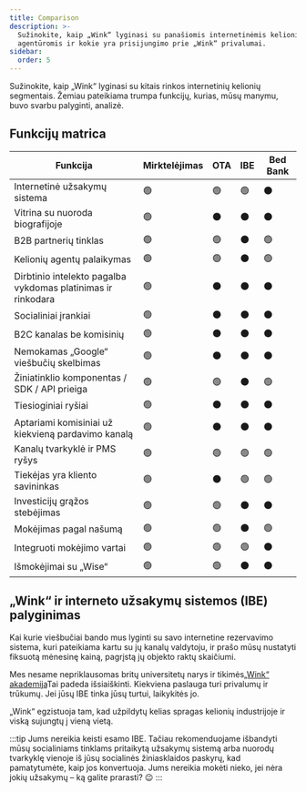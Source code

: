 ```yaml
---
title: Comparison
description: >-
  Sužinokite, kaip „Wink“ lyginasi su panašiomis internetinėmis kelionių
  agentūromis ir kokie yra prisijungimo prie „Wink“ privalumai.
sidebar:
  order: 5
---
```

Sužinokite, kaip „Wink“ lyginasi su kitais rinkos internetinių kelionių segmentais. Žemiau pateikiama trumpa funkcijų, kurias, mūsų manymu, buvo svarbu palyginti, analizė.

## Funkcijų matrica

| Funkcija | Mirktelėjimas | OTA | IBE | Bed Bank
| ------------------------- | -- | -- | -- | -- |
| Internetinė užsakymų sistema | 🟢 | 🟢 | 🟢 | ⚫️ |
| Vitrina su nuoroda biografijoje | 🟢 | ⚫️ | ⚫️ | ⚫️ |
| B2B partnerių tinklas | 🟢 | 🟢 | ⚫️ | 🟢 |
| Kelionių agentų palaikymas | 🟢 | 🟢 | ⚫️ | 🟢 |
| Dirbtinio intelekto pagalba vykdomas platinimas ir rinkodara | 🟢 | ⚫️ | ⚫️ | ⚫️ |
| Socialiniai įrankiai | 🟢 | ⚫️ | ⚫️ | ⚫️ |
| B2C kanalas be komisinių | 🟢 | ⚫️ | ⚫️ | ⚫️ |
| Nemokamas „Google“ viešbučių skelbimas | 🟢 | ⚫️ | ⚫️ | ⚫️ |
| Žiniatinklio komponentas / SDK / API prieiga | 🟢 | 🟢 | ⚫️ | 🟢 |
| Tiesioginiai ryšiai | 🟢 | ⚫️ | ⚫️ | ⚫️ |
| Aptariami komisiniai už kiekvieną pardavimo kanalą | 🟢 | ⚫️ | ⚫️ | ⚫️ |
| Kanalų tvarkyklė ir PMS ryšys | 🟢 | 🟢 | 🟢 | 🟢 |
| Tiekėjas yra kliento savininkas | 🟢 | ⚫️ | 🟢 | 🟢 |
| Investicijų grąžos stebėjimas | 🟢 | 🟢 | ⚫️ | ⚫️ |
| Mokėjimas pagal našumą | 🟢 | 🟢 | ⚫️ | 🟢 |
| Integruoti mokėjimo vartai | 🟢 | 🟢 | 🟢 | ⚫️ |
| Išmokėjimai su „Wise“ | 🟢 | 🟢 | ⚫️ | ⚫️ |

## „Wink“ ir interneto užsakymų sistemos (IBE) palyginimas

Kai kurie viešbučiai bando mus lyginti su savo internetine rezervavimo sistema, kuri pateikiama kartu su jų kanalų valdytoju, ir prašo mūsų nustatyti fiksuotą mėnesinę kainą, pagrįstą jų objekto raktų skaičiumi.

Mes nesame nepriklausomas britų universitetų narys ir tikimės[„Wink“ akademija](/)Tai padeda išsiaiškinti. Kiekviena paslauga turi privalumų ir trūkumų. Jei jūsų IBE tinka jūsų turtui, laikykitės jo.

„Wink“ egzistuoja tam, kad užpildytų kelias spragas kelionių industrijoje ir viską sujungtų į vieną vietą.

:::tip
Jums nereikia keisti esamo IBE. Tačiau rekomenduojame išbandyti mūsų socialiniams tinklams pritaikytą užsakymų sistemą arba nuorodų tvarkyklę vienoje iš jūsų socialinės žiniasklaidos paskyrų, kad pamatytumėte, kaip jos konvertuoja. Jums nereikia mokėti nieko, jei nėra jokių užsakymų – ką galite prarasti? 😉
:::

